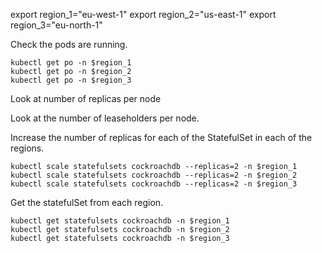 export region_1="eu-west-1"
export region_2="us-east-1"
export region_3="eu-north-1"


Check the pods are running.
```
kubectl get po -n $region_1
kubectl get po -n $region_2
kubectl get po -n $region_3
```

Look at number of replicas per node

Look at the number of leaseholders per node.

Increase the number of replicas for each of the StatefulSet in each of the regions.
```
kubectl scale statefulsets cockroachdb --replicas=2 -n $region_1
kubectl scale statefulsets cockroachdb --replicas=2 -n $region_2
kubectl scale statefulsets cockroachdb --replicas=2 -n $region_3
```

Get the statefulSet from each region.
```
kubectl get statefulsets cockroachdb -n $region_1
kubectl get statefulsets cockroachdb -n $region_2
kubectl get statefulsets cockroachdb -n $region_3
```